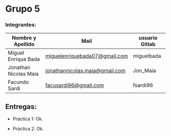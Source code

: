 # Grupo 5


### Integrantes:

| Nombre y Apellido              |      Mail                      |     usuario Gitlab   |
| -----------------------------  | ------------------------------ | -------------------  |
| Miguel Enrique Bada            | miguelenriquebada07@gmail.com  | miguelbada           |
| Jonathan Nicolas Maia          | jonathannicolas.maia@gmail.com | Jon_Maia             |
| Facundo Sardi                  | facusardi96@gmail.com          | fsardi96             |


## Entregas:

- Práctica 1:  Ok.

- Práctica 2:  Ok.
